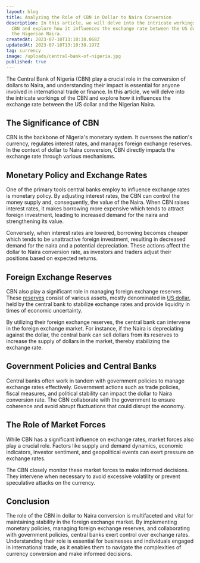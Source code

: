 ```yaml
---
layout: blog
title: Analyzing the Role of CBN in Dollar to Naira Conversion
description: In this article, we will delve into the intricate workings of the
  CBN and explore how it influences the exchange rate between the US dollar and
  the Nigerian Naira.
createdAt: 2023-07-10T13:10:38.068Z
updatedAt: 2023-07-10T13:10:38.197Z
tag: currency
image: /uploads/central-bank-of-nigeria.jpg
published: true
---
```


The Central Bank of Nigeria (CBN) play a crucial role in the conversion of dollars to Naira, and understanding their impact is essential for anyone involved in international trade or finance. In this article, we will delve into the intricate workings of the CBN and explore how it influences the exchange rate between the US dollar and the Nigerian Naira.

## The Significance of CBN

CBN is the backbone of Nigeria's monetary system. It oversees the nation's currency, regulates interest rates, and manages foreign exchange reserves. In the context of dollar to Naira conversion, CBN directly impacts the exchange rate through various mechanisms.

## Monetary Policy and Exchange Rates

One of the primary tools central banks employ to influence exchange rates is monetary policy. By adjusting interest rates, the CBN can control the money supply and, consequently, the value of the Naira. When CBN raises interest rates, it makes borrowing more expensive which tends to attract foreign investment, leading to increased demand for the naira and strengthening its value.

Conversely, when interest rates are lowered, borrowing becomes cheaper which tends to be unattractive foreign investment, resulting in decreased demand for the naira and a potential depreciation. These actions affect the dollar to Naira conversion rate, as investors and traders adjust their positions based on expected returns.

## Foreign Exchange Reserves

CBN also play a significant role in managing foreign exchange reserves. These [reserves](https://www.cbn.gov.ng/intops/reservemgmt.asp) consist of various assets, mostly denominated in [US dollar](https://www.ceicdata.com/en/indicator/nigeria/foreign-exchange-reserves), held by the central bank to stabilize exchange rates and provide liquidity in times of economic uncertainty.

By utilizing their foreign exchange reserves, the central bank can intervene in the foreign exchange market. For instance, if the Naira is depreciating against the dollar, the central bank can sell dollars from its reserves to increase the supply of dollars in the market, thereby stabilizing the exchange rate.

## Government Policies and Central Banks

Central banks often work in tandem with government policies to manage exchange rates effectively. Government actions such as trade policies, fiscal measures, and political stability can impact the dollar to Naira conversion rate. The CBN collaborate with the government to ensure coherence and avoid abrupt fluctuations that could disrupt the economy.

## The Role of Market Forces

While CBN has a significant influence on exchange rates, market forces also play a crucial role. Factors like supply and demand dynamics, economic indicators, investor sentiment, and geopolitical events can exert pressure on exchange rates.

The CBN closely monitor these market forces to make informed decisions. They intervene when necessary to avoid excessive volatility or prevent speculative attacks on the currency.

## Conclusion

The role of the CBN in dollar to Naira conversion is multifaceted and vital for maintaining stability in the foreign exchange market. By implementing monetary policies, managing foreign exchange reserves, and collaborating with government policies, central banks exert control over exchange rates. Understanding their role is essential for businesses and individuals engaged in international trade, as it enables them to navigate the complexities of currency conversion and make informed decisions.
